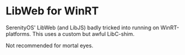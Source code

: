 # LibWeb for WinRT

SerenityOS' LibWeb (and LibJS) badly tricked into running on WinRT-platforms.
This uses a custom but awful LibC-shim.

Not recommended for mortal eyes.
